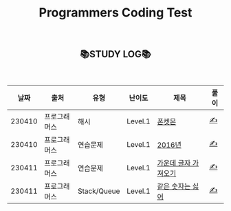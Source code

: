 <div align="center">

# Programmers Coding Test

<br>

## 📚STUDY LOG📚

<br>

| 날짜   | 출처         | 유형        | 난이도  | 제목                                                                             | 풀이                                                                         |
| ------ | ------------ | ----------- | ------- | -------------------------------------------------------------------------------- | ---------------------------------------------------------------------------- |
| 230410 | 프로그래머스 | 해시        | Level.1 | [폰켓몬](https://programmers.co.kr/learn/courses/30/lessons/1845)                | [✍️](https://github.com/bitkunst/Algorithm_Programmers/tree/main/Lv.1/1845)  |
| 230410 | 프로그래머스 | 연습문제    | Level.1 | [2016년](https://programmers.co.kr/learn/courses/30/lessons/12901)               | [✍️](https://github.com/bitkunst/Algorithm_Programmers/tree/main/Lv.1/12901) |
| 230411 | 프로그래머스 | 연습문제    | Level.1 | [가운데 글자 가져오기](https://programmers.co.kr/learn/courses/30/lessons/12903) | [✍️](https://github.com/bitkunst/Algorithm_Programmers/tree/main/Lv.1/12903) |
| 230411 | 프로그래머스 | Stack/Queue | Level.1 | [같은 숫자는 싫어](https://programmers.co.kr/learn/courses/30/lessons/12906)     | [✍️](https://github.com/bitkunst/Algorithm_Programmers/tree/main/Lv.1/12906) |

</div>
